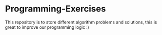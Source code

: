 # Programming-Exercises
This repository is to store different algorithm problems and solutions, this is great to improve our programming logic :)
